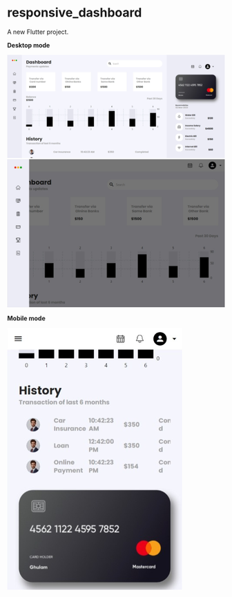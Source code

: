 # responsive_dashboard

A new Flutter project.

**Desktop mode**

<img src="images/2.jpeg" width="800">

<img src="images/1.jpeg" width="800">

**Mobile mode**

<img src="images/3.jpeg">

